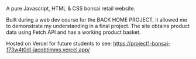A pure Javascript, HTML & CSS bonsai retail website.

Built during a web dev course for the BACK HOME PROJECT, it allowed me to demonstrate my understanding in a final project.
The site obtains product data using Fetch API and has a working product basket.

Hosted on Vercel for future students to see:
https://project1-bonsai-173w4t0dl-jacobtimms.vercel.app/